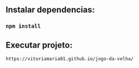## Instalar dependencias:

### `npm install`

## Executar projeto:

 `https://vitoriamaria01.github.io/jogo-da-velha/`

